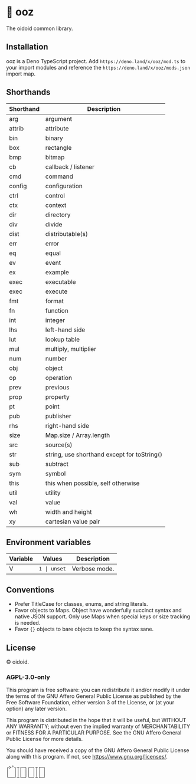 # 🧪 ooz

The oidoid common library.

## Installation

ooz is a Deno TypeScript project. Add `https://deno.land/x/ooz/mod.ts` to your
import modules and reference the `https://deno.land/x/ooz/mods.json` import map.

## Shorthands

| Shorthand | Description                                 |
| --------- | ------------------------------------------- |
| arg       | argument                                    |
| attrib    | attribute                                   |
| bin       | binary                                      |
| box       | rectangle                                   |
| bmp       | bitmap                                      |
| cb        | callback / listener                         |
| cmd       | command                                     |
| config    | configuration                               |
| ctrl      | control                                     |
| ctx       | context                                     |
| dir       | directory                                   |
| div       | divide                                      |
| dist      | distributable(s)                            |
| err       | error                                       |
| eq        | equal                                       |
| ev        | event                                       |
| ex        | example                                     |
| exec      | executable                                  |
| exec      | execute                                     |
| fmt       | format                                      |
| fn        | function                                    |
| int       | integer                                     |
| lhs       | left-hand side                              |
| lut       | lookup table                                |
| mul       | multiply, multiplier                        |
| num       | number                                      |
| obj       | object                                      |
| op        | operation                                   |
| prev      | previous                                    |
| prop      | property                                    |
| pt        | point                                       |
| pub       | publisher                                   |
| rhs       | right-hand side                             |
| size      | Map.size / Array.length                     |
| src       | source(s)                                   |
| str       | string, use shorthand except for toString() |
| sub       | subtract                                    |
| sym       | symbol                                      |
| this      | this when possible, self otherwise          |
| util      | utility                                     |
| val       | value                                       |
| wh        | width and height                            |
| xy        | cartesian value pair                        |

## Environment variables

| Variable | Values       | Description   |
| -------- | ------------ | ------------- |
| V        | `1 \| unset` | Verbose mode. |

## Conventions

- Prefer TitleCase for classes, enums, and string literals.
- Favor objects to Maps. Object have wonderfully succinct syntax and native JSON
  support. Only use Maps when special keys or size tracking is needed.
- Favor `{}` objects to bare objects to keep the syntax sane.

## License

© oidoid.

### AGPL-3.0-only

This program is free software: you can redistribute it and/or modify it under
the terms of the GNU Affero General Public License as published by the Free
Software Foundation, either version 3 of the License, or (at your option) any
later version.

This program is distributed in the hope that it will be useful, but WITHOUT ANY
WARRANTY; without even the implied warranty of MERCHANTABILITY or FITNESS FOR A
PARTICULAR PURPOSE. See the GNU Affero General Public License for more details.

You should have received a copy of the GNU Affero General Public License along
with this program. If not, see <https://www.gnu.org/licenses/>.

```
╭>°╮┬┌─╮╭─╮┬┌─╮
│  │││ ││ │││ │
╰──╯┴└─╯╰─╯┴└─╯
```
